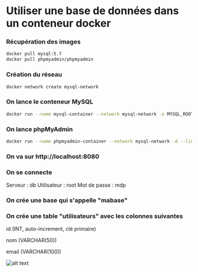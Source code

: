 # Utiliser une base de données dans un conteneur docker

### Récupération des images 
```bash
docker pull mysql:5.7
docker pull phpmyadmin/phpmyadmin
```

### Création du réseau
```bash
docker network create mysql-network
```

### On lance le conteneur MySQL
```bash
docker run --name mysql-container --network mysql-network -e MYSQL_ROOT_PASSWORD=mdp -d mysql:5.7
```

### On lance phpMyAdmin
```bash
docker run --name phpmyadmin-container --network mysql-network -d --link mysql-container:db -p 8080:80 phpmyadmin/phpmyadmin
```

### On va sur http://localhost:8080

### On se connecte
Serveur : db
Utilisateur : root
Mot de passe : mdp

### On crée une base qui s'appelle "mabase"

### On crée une table "utilisateurs" avec les colonnes suivantes
id (INT, auto-increment, clé primaire)

nom (VARCHAR(50))

email (VARCHAR(100))

![alt text](image.png)